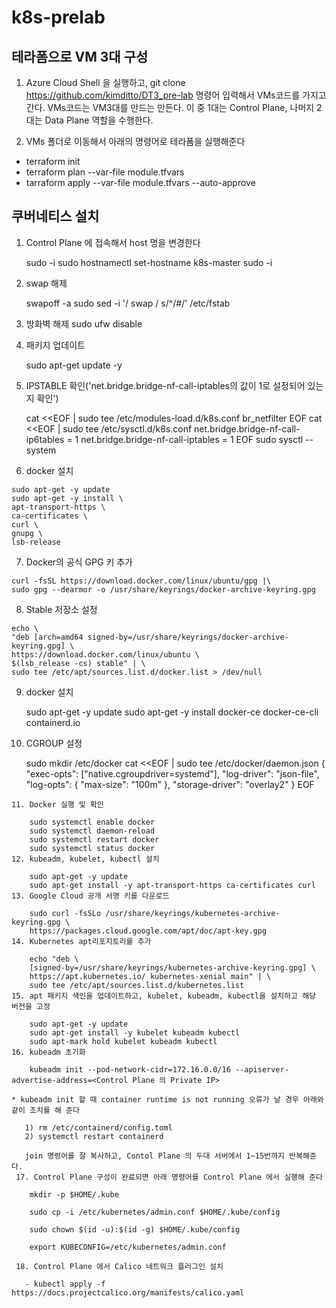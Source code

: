 # k8s-prelab

## 테라폼으로 VM 3대 구성
1. Azure Cloud Shell 을 실행하고, git clone https://github.com/kimditto/DT3_pre-lab 명령어 입력해서 VMs코드를 가지고 간다.
    VMs코드는 VM3대를 만드는 만든다. 이 중 1대는 Control Plane, 나머지 2대는 Data Plane 역할을 수행한다.

2. VMs 폴더로 이동해서 아래의 명령어로 테라폼을 실행해준다
  - terraform init
  - terraform plan --var-file module.tfvars
  - tarraform apply --var-file module.tfvars --auto-approve

## 쿠버네티스 설치
 1. Control Plane 에 접속해서 host 명을 변경한다 
    
    sudo -i
    sudo hostnamectl set-hostname k8s-master
    sudo -i
 2. swap 해제
    
    swapoff -a
    sudo sed -i '/ swap / s/^/#/' /etc/fstab
 3. 방화벽 해제
    sudo ufw disable
 4. 패키지 업데이트

    sudo apt-get update -y
 5. IPSTABLE 확인('net.bridge.bridge-nf-call-iptables의 값이 1로 설정되어 있는지 확인')

    cat <<EOF | sudo tee /etc/modules-load.d/k8s.conf
    br_netfilter
    EOF
    cat <<EOF | sudo tee /etc/sysctl.d/k8s.conf
    net.bridge.bridge-nf-call-ip6tables = 1
    net.bridge.bridge-nf-call-iptables = 1
    EOF
    sudo sysctl --system
  6. docker 설치

    sudo apt-get -y update
    sudo apt-get -y install \
    apt-transport-https \
    ca-certificates \
    curl \
    gnupg \
    lsb-release
  7. Docker의 공식 GPG 키 추가
  
    curl -fsSL https://download.docker.com/linux/ubuntu/gpg |\
    sudo gpg --dearmor -o /usr/share/keyrings/docker-archive-keyring.gpg
  8. Stable 저장소 설정
  
    echo \
    "deb [arch=amd64 signed-by=/usr/share/keyrings/docker-archive-keyring.gpg] \
    https://download.docker.com/linux/ubuntu \
    $(lsb_release -cs) stable" | \
    sudo tee /etc/apt/sources.list.d/docker.list > /dev/null
  9. docker 설치
  
       sudo apt-get -y update
       sudo apt-get -y install docker-ce docker-ce-cli containerd.io
  10. CGROUP 설정

        sudo mkdir /etc/docker
        cat <<EOF | sudo tee /etc/docker/daemon.json
        {
        "exec-opts": ["native.cgroupdriver=systemd"],
        "log-driver": "json-file",
        "log-opts": {
        "max-size": "100m"
        },
        "storage-driver": "overlay2"
        }
        EOF
        
    11. Docker 실행 및 확인
    
        sudo systemctl enable docker
        sudo systemctl daemon-reload
        sudo systemctl restart docker
        sudo systemctl status docker
    12. kubeadm, kubelet, kubectl 설치
    
        sudo apt-get -y update
        sudo apt-get install -y apt-transport-https ca-certificates curl
    13. Google Cloud 공개 서명 키를 다운로드
    
        sudo curl -fsSLo /usr/share/keyrings/kubernetes-archive-keyring.gpg \
        https://packages.cloud.google.com/apt/doc/apt-key.gpg
    14. Kubernetes apt리포지토리를 추가
    
        echo "deb \
        [signed-by=/usr/share/keyrings/kubernetes-archive-keyring.gpg] \
        https://apt.kubernetes.io/ kubernetes-xenial main" | \
        sudo tee /etc/apt/sources.list.d/kubernetes.list
    15. apt 패키지 색인을 업데이트하고, kubelet, kubeadm, kubectl을 설치하고 해당 버전을 고정
    
        sudo apt-get -y update
        sudo apt-get install -y kubelet kubeadm kubectl
        sudo apt-mark hold kubelet kubeadm kubectl
    16. kubeadm 초기화
    
        kubeadm init --pod-network-cidr=172.16.0.0/16 --apiserver-advertise-address=<Control Plane 의 Private IP>
        
    * kubeadm init 할 때 container runtime is not running 오류가 날 경우 아래와 같이 조치를 해 준다
    
       1) rm /etc/containerd/config.toml
       2) systemctl restart containerd
        
       join 명령어를 잘 복사하고, Contol Plane 의 두대 서버에서 1~15번까지 반복해준다.
     17. Control Plane 구성이 완료되면 아래 명령어를 Control Plane 에서 실행해 준다
     
        mkdir -p $HOME/.kube
        
        sudo cp -i /etc/kubernetes/admin.conf $HOME/.kube/config
        
        sudo chown $(id -u):$(id -g) $HOME/.kube/config
        
        export KUBECONFIG=/etc/kubernetes/admin.conf
        
     18. Control Plane 에서 Calico 네트워크 플러그인 설치
     
       - kubectl apply -f https://docs.projectcalico.org/manifests/calico.yaml
       
 
